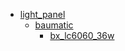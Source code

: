 * [light_panel](light_panel)
  * [baumatic](light_panel/baumatic)
    * [bx_lc6060_36w](light_panel/baumatic/bx_lc6060_36w)

